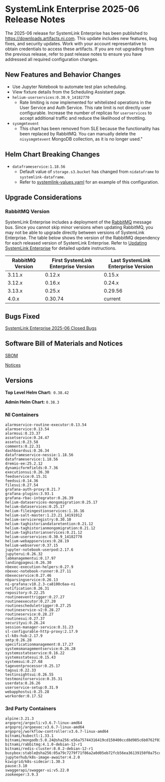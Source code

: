 # SystemLink Enterprise 2025-06 Release Notes

The 2025-06 release for SystemLink Enterprise has been published to
<https://downloads.artifacts.ni.com>. This update includes new features, bug
fixes, and security updates. Work with your account representative to obtain
credentials to access these artifacts. If you are not upgrading from the
previous release, refer to past release notes to ensure you have addressed all
required configuration changes.

## New Features and Behavior Changes

- Use Jupyter Notebook to automate test plan scheduling.
- View fixture details from the Scheduling Assistant page.
- `helium-userservices:0.30.9_14182770`
  - Rate limiting is now implemented for whitelisted operations in the User
    Service and Auth Service. This rate limit is not directly user configurable.
    Increase the number of replicas for `userservices` to accept additional
    traffic and reduce the likelihood of throttling.
- `sysmgmtevent`
  - This chart has been removed from SLE because the functionality has been
    replaced by RabbitMQ. You can manually delete the `nisysmgmtevent` MongoDB
    collection, as it is no longer used."

## Helm Chart Breaking Changes

- `dataframeservice:1.18.56`
  - Default value of `storage.s3.bucket` has changed from `nidataframe` to
    `systemlink-dataframe`.
  - Refer to
    [systemlink-values.yaml](https://github.com/ni/install-systemlink-enterprise/blob/main/getting-started/templates/systemlink-values.yaml#L716)
    for an example of this configuration.

## Upgrade Considerations

### RabbitMQ Version

SystemLink Enterprise includes a deployment of the
[RabbitMQ](https://www.rabbitmq.com/) message bus. Since you cannot skip minor
versions when updating RabbitMQ, you may not be able to upgrade directly between
versions of SystemLink Enterprise. The table below shows the version of the
RabbitMQ dependency for each released version of SystemLink Enterprise. Refer to
[Updating SystemLink Enterprise](https://www.ni.com/docs/en-US/bundle/systemlink-enterprise/page/updating-systemlink-enterprise.html)
for detailed update instructions.

| RabbitMQ Version | First SystemLink Enterprise Version | Last SystemLink Enterprise Version |
| ---------------- | ----------------------------------- | ---------------------------------- |
| 3.11.x           | 0.12.x                              | 0.15.x                             |
| 3.12.x           | 0.16.x                              | 0.24.x                             |
| 3.13.x           | 0.25.x                              | 0.29.56                            |
| 4.0.x            | 0.30.74                             | current                            |

## Bugs Fixed

[SystemLink Enterprise 2025-06 Closed Bugs](https://github.com/ni/install-systemlink-enterprise/tree/2025-06/release-notes/2025-06/closed-bugs-sle-2025-06.xlsx)

## Software Bill of Materials and Notices

[SBOM](https://github.com/ni/install-systemlink-enterprise/tree/2025-06/release-notes/2025-06/sbom)

[Notices](https://github.com/ni/install-systemlink-enterprise/tree/2025-06/release-notes/2025-06/notices)

## Versions

**Top Level Helm Chart:** `0.38.42`

**Admin Helm Chart:** `0.38.3`

### NI Containers

```text
alarmservice-routine-executor:0.13.54
alarmservice:0.13.54
alarmsui:0.23.37
assetservice:0.24.47
assetui:0.23.58
comments:0.22.31
dashboardsui:0.26.34
dataframeservice-nessie:1.18.56
dataframeservice:1.18.56
dremio-ee:25.2.12
dynamicformfields:0.7.36
executionsui:0.26.30
feedservice:0.15.31
feedsui:0.14.36
filesui:0.27.54
grafana-auth-proxy:0.21.7
grafana-plugins:3.93.1
grafana-rbac-integrator:0.26.39
helium-dataservices-mongomigration:0.25.17
helium-dataservices:0.25.17
helium-fileingestionservices:1.16.16
helium-salt-master:1.23.21_14191912
helium-serviceregistry:0.30.10
helium-taghistoriandataretention:0.21.12
helium-taghistorianmongomigration:0.21.12
helium-taghistorianservices:0.21.12
helium-userservices:0.30.9_14182770
helium-webappservices:0.28.19
helium-webserver:0.37.15
jupyter-notebook-userpod:2.17.6
jupyterui:0.26.32
labmanagementui:0.17.97
landingpageui:0.26.30
nbexec-execution-helpers:0.27.9
nbexec-notebook-runner:0.27.11
nbexecservice:0.27.46
nbparsingservice:0.26.13
ni-grafana:v10.2.3-ca8100c6aa-ni
notification:0.26.31
repository:0.22.25
routineeventtrigger:0.27.27
routineexecutor:0.27.20
routinescheduletrigger:0.27.25
routineservice-v2:0.28.27
routineservice:0.28.27
routinesui:0.27.37
securityui:0.26.24
session-manager-service:0.31.23
sl-configurable-http-proxy:2.17.9
sl-k8s-hub:2.17.9
smtp:0.26.28
specificationmanagement:0.17.27
systemsmanagementservice:0.26.28
systemsstateservice:0.16.22
systemsstatesui:0.15.43
systemsui:0.27.68
tageventprocessor:0.25.17
tagsui:0.22.33
testinsightsui:0.26.55
testmonitorservice:0.35.31
userdata:0.26.26
userservice-setup:0.31.9
webapphostui:0.25.28
workorder:0.17.52
```

### 3rd Party Containers

```text
alpine:3.21.3
argoproj/argocli:v3.6.7-linux-amd64
argoproj/argoexec:v3.6.7-linux-amd64
argoproj/workflow-controller:v3.6.7-linux-amd64
bitnami/kubectl:1.33.1
bitnami/mongodb:5.0.24@sha256:e56a75744316419cd150400ccd8d985c6b0762f03c7a3b015f233524d043731f
bitnami/rabbitmq:4.1.0-debian-12-r1
bitnami/redis-cluster:8.0.2-debian-12-r1
busybox:stable@sha256:05a79c7279f71f86a2a0d05eb72fcb56ea36139150f0a75cd87e80a4272e4e39
jupyterhub/k8s-image-awaiter:4.2.0
kiwigrid/k8s-sidecar:1.30.3
pause:3.10
swaggerapi/swagger-ui:v5.22.0
zookeeper:3.9.3
```
